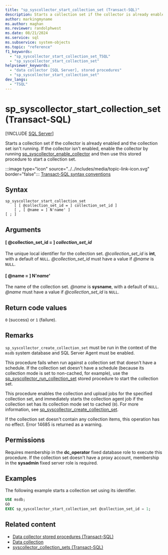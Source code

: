 ```yaml
---
title: "sp_syscollector_start_collection_set (Transact-SQL)"
description: Starts a collection set if the collector is already enabled and the collection set isn't running.
author: markingmyname
ms.author: maghan
ms.reviewer: randolphwest
ms.date: 08/21/2024
ms.service: sql
ms.subservice: system-objects
ms.topic: "reference"
f1_keywords:
  - "sp_syscollector_start_collection_set_TSQL"
  - "sp_syscollector_start_collection_set"
helpviewer_keywords:
  - "data collector [SQL Server], stored procedures"
  - "sp_syscollector_start_collection_set"
dev_langs:
  - "TSQL"
---
```

# sp_syscollector_start_collection_set (Transact-SQL)

[!INCLUDE [SQL Server](../../includes/applies-to-version/sqlserver.md)]

Starts a collection set if the collector is already enabled and the collection set isn't running. If the collector isn't enabled, enable the collector by running [sp_syscollector_enable_collector](sp-syscollector-enable-collector-transact-sql.md) and then use this stored procedure to start a collection set.

:::image type="icon" source="../../includes/media/topic-link-icon.svg" border="false"::: [Transact-SQL syntax conventions](../../t-sql/language-elements/transact-sql-syntax-conventions-transact-sql.md)

## Syntax

```syntaxsql
sp_syscollector_start_collection_set
    [ [ @collection_set_id = ] collection_set_id ]
    [ , [ @name = ] N'name' ]
[ ; ]
```

## Arguments

#### [ @collection_set_id = ] *collection_set_id*

The unique local identifier for the collection set. *@collection_set_id* is **int**, with a default of `NULL`. *@collection_set_id* must have a value if *@name* is `NULL`.

#### [ @name = ] N'*name*'

The name of the collection set. *@name* is **sysname**, with a default of `NULL`. *@name* must have a value if *@collection_set_id* is `NULL`.

## Return code values

`0` (success) or `1` (failure).

## Remarks

`sp_syscollector_create_collection_set` must be run in the context of the `msdb` system database and SQL Server Agent must be enabled.

This procedure fails when run against a collection set that doesn't have a schedule. If the collection set doesn't have a schedule (because its collection mode is set to non-cached, for example), use the [sp_syscollector_run_collection_set](sp-syscollector-run-collection-set-transact-sql.md) stored procedure to start the collection set.

This procedure enables the collection and upload jobs for the specified collection set, and immediately starts the collection agent job if the collection set has its collection mode set to cached (`0`). For more information, see [sp_syscollector_create_collection_set](sp-syscollector-create-collection-set-transact-sql.md).

If the collection set doesn't contain any collection items, this operation has no effect. Error 14685 is returned as a warning.

## Permissions

Requires membership in the **dc_operator** fixed database role to execute this procedure. If the collection set doesn't have a proxy account, membership in the **sysadmin** fixed server role is required.

## Examples

The following example starts a collection set using its identifier.

```sql
USE msdb;
GO
EXEC sp_syscollector_start_collection_set @collection_set_id = 1;
```

## Related content

- [Data collector stored procedures (Transact-SQL)](data-collector-stored-procedures-transact-sql.md)
- [Data collection](../data-collection/data-collection.md)
- [syscollector_collection_sets (Transact-SQL)](../system-catalog-views/syscollector-collection-sets-transact-sql.md)
